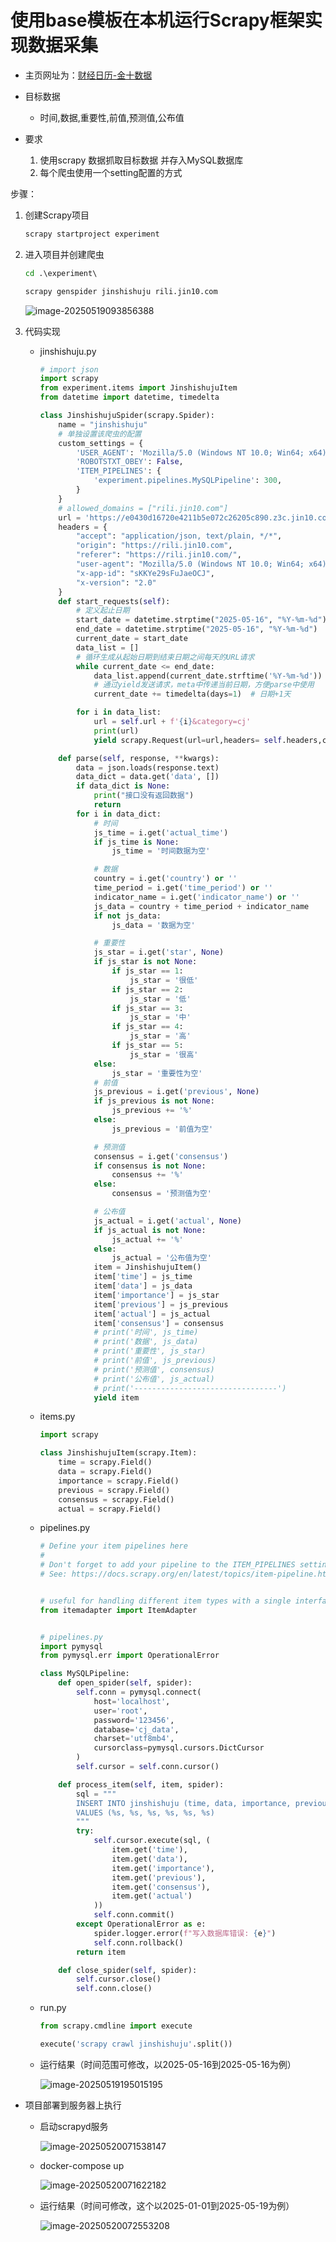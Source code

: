 # 使用base模板在本机运行Scrapy框架实现数据采集

- 主页网址为：[财经日历-金十数据](https://rili.jin10.com/day/2025-04-07)


- 目标数据
  - 时间,数据,重要性,前值,预测值,公布值
- 要求 
  1. 使用scrapy 数据抓取目标数据 并存入MySQL数据库
  1. 每个爬虫使用一个setting配置的方式

步骤：

1. 创建Scrapy项目

   ```cmd
   scrapy startproject experiment
   ```

2. 进入项目并创建爬虫

   ```cmd
   cd .\experiment\
   
   scrapy genspider jinshishuju rili.jin10.com
   ```

   ![image-20250519093856388](C:\Users\31923\AppData\Roaming\Typora\typora-user-images\image-20250519093856388.png)

3. 代码实现

   - jinshishuju.py

     ```python
     # import json
     import scrapy
     from experiment.items import JinshishujuItem
     from datetime import datetime, timedelta
     
     class JinshishujuSpider(scrapy.Spider):
         name = "jinshishuju"
         # 单独设置该爬虫的配置
         custom_settings = {
             'USER_AGENT': 'Mozilla/5.0 (Windows NT 10.0; Win64; x64) AppleWebKit/537.36 (KHTML, like Gecko) Chrome/136.0.0.0 Safari/537.36',
             'ROBOTSTXT_OBEY': False,
             'ITEM_PIPELINES': {
                 'experiment.pipelines.MySQLPipeline': 300,
             }
         }
         # allowed_domains = ["rili.jin10.com"]
         url = 'https://e0430d16720e4211b5e072c26205c890.z3c.jin10.com/get/data?date='
         headers = {
             "accept": "application/json, text/plain, */*",
             "origin": "https://rili.jin10.com",
             "referer": "https://rili.jin10.com/",
             "user-agent": "Mozilla/5.0 (Windows NT 10.0; Win64; x64) AppleWebKit/537.36 (KHTML, like Gecko) Chrome/136.0.0.0 Safari/537.36",
             "x-app-id": "sKKYe29sFuJaeOCJ",
             "x-version": "2.0"
         }
         def start_requests(self):
             # 定义起止日期
             start_date = datetime.strptime("2025-05-16", "%Y-%m-%d")
             end_date = datetime.strptime("2025-05-16", "%Y-%m-%d")
             current_date = start_date
             data_list = []
             # 循环生成从起始日期到结束日期之间每天的URL请求
             while current_date <= end_date:
                 data_list.append(current_date.strftime('%Y-%m-%d'))
                 # 通过yield发送请求，meta中传递当前日期，方便parse中使用
                 current_date += timedelta(days=1)  # 日期+1天
     
             for i in data_list:
                 url = self.url + f'{i}&category=cj'
                 print(url)
                 yield scrapy.Request(url=url,headers= self.headers,callback=self.parse)
     
         def parse(self, response, **kwargs):
             data = json.loads(response.text)
             data_dict = data.get('data', [])
             if data_dict is None:
                 print("接口没有返回数据")
                 return
             for i in data_dict:
                 # 时间
                 js_time = i.get('actual_time')
                 if js_time is None:
                     js_time = '时间数据为空'
     
                 # 数据
                 country = i.get('country') or ''
                 time_period = i.get('time_period') or ''
                 indicator_name = i.get('indicator_name') or ''
                 js_data = country + time_period + indicator_name
                 if not js_data:
                     js_data = '数据为空'
     
                 # 重要性
                 js_star = i.get('star', None)
                 if js_star is not None:
                     if js_star == 1:
                         js_star = '很低'
                     if js_star == 2:
                         js_star = '低'
                     if js_star == 3:
                         js_star = '中'
                     if js_star == 4:
                         js_star = '高'
                     if js_star == 5:
                         js_star = '很高'
                 else:
                     js_star = '重要性为空'
                 # 前值
                 js_previous = i.get('previous', None)
                 if js_previous is not None:
                     js_previous += '%'
                 else:
                     js_previous = '前值为空'
     
                 # 预测值
                 consensus = i.get('consensus')
                 if consensus is not None:
                     consensus += '%'
                 else:
                     consensus = '预测值为空'
     
                 # 公布值
                 js_actual = i.get('actual', None)
                 if js_actual is not None:
                     js_actual += '%'
                 else:
                     js_actual = '公布值为空'
                 item = JinshishujuItem()
                 item['time'] = js_time
                 item['data'] = js_data
                 item['importance'] = js_star
                 item['previous'] = js_previous
                 item['actual'] = js_actual
                 item['consensus'] = consensus
                 # print('时间', js_time)
                 # print('数据', js_data)
                 # print('重要性', js_star)
                 # print('前值', js_previous)
                 # print('预测值', consensus)
                 # print('公布值', js_actual)
                 # print('--------------------------------')
                 yield item
     ```

   - items.py

     ```python
     import scrapy
     
     class JinshishujuItem(scrapy.Item):
         time = scrapy.Field()
         data = scrapy.Field()
         importance = scrapy.Field()
         previous = scrapy.Field()
         consensus = scrapy.Field()
         actual = scrapy.Field()
     ```

   - pipelines.py

     ```python
     # Define your item pipelines here
     #
     # Don't forget to add your pipeline to the ITEM_PIPELINES setting
     # See: https://docs.scrapy.org/en/latest/topics/item-pipeline.html
     
     
     # useful for handling different item types with a single interface
     from itemadapter import ItemAdapter
     
     
     # pipelines.py
     import pymysql
     from pymysql.err import OperationalError
     
     class MySQLPipeline:
         def open_spider(self, spider):
             self.conn = pymysql.connect(
                 host='localhost',
                 user='root',
                 password='123456',
                 database='cj_data',
                 charset='utf8mb4',
                 cursorclass=pymysql.cursors.DictCursor
             )
             self.cursor = self.conn.cursor()
     
         def process_item(self, item, spider):
             sql = """
             INSERT INTO jinshishuju (time, data, importance, previous, consensus, actual) 
             VALUES (%s, %s, %s, %s, %s, %s)
             """
             try:
                 self.cursor.execute(sql, (
                     item.get('time'),
                     item.get('data'),
                     item.get('importance'),
                     item.get('previous'),
                     item.get('consensus'),
                     item.get('actual')
                 ))
                 self.conn.commit()
             except OperationalError as e:
                 spider.logger.error(f"写入数据库错误: {e}")
                 self.conn.rollback()
             return item
     
         def close_spider(self, spider):
             self.cursor.close()
             self.conn.close()
     ```

   - run.py

     ```python
     from scrapy.cmdline import execute
     
     execute('scrapy crawl jinshishuju'.split())
     ```

   - 运行结果（时间范围可修改，以2025-05-16到2025-05-16为例）
   
     ![image-20250519195015195](C:\Users\31923\AppData\Roaming\Typora\typora-user-images\image-20250519195015195.png)

- 项目部署到服务器上执行

  - 启动scrapyd服务
  
    ![image-20250520071538147](C:\Users\31923\AppData\Roaming\Typora\typora-user-images\image-20250520071538147.png)
  
  - docker-compose up
  
    ![image-20250520071622182](C:\Users\31923\AppData\Roaming\Typora\typora-user-images\image-20250520071622182.png)
  
  - 运行结果（时间可修改，这个以2025-01-01到2025-05-19为例）
  
    ![image-20250520072553208](C:\Users\31923\AppData\Roaming\Typora\typora-user-images\image-20250520072553208.png)
